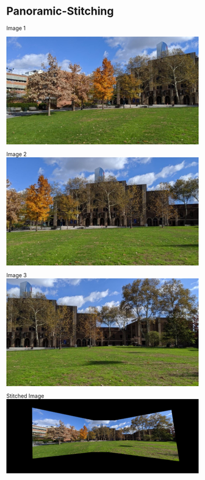 # Panoramic-Stitching
Image 1

![](Images/image_left.jpg)

Image 2
![](Images/image_middle.jpg)

Image 3
![](Images/image_right.jpg)

Stitched Image
![](Images/final_stitched.jpg)
